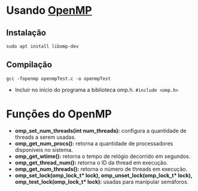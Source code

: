 # Usando [OpenMP](https://www.openmp.org/resources/tutorials-articles/)
## Instalação

`sudo apt install libomp-dev`


## Compilação

`gcc -fopenmp openmpTest.c -o openmpTest`

- Incluir no início do programa a biblioteca omp.h.
`#include <omp.h>`

# Funções do OpenMP

- **omp_set_num_threads(int num_threads):** configura a quantidade de threads a serem usadas.
- **omp_get_num_procs():** retorna a quantidade de processadores disponíveis no sistema.
- **omp_get_wtime():** retorna o tempo de relógio decorrido em segundos.
- **omp_get_thread_num():** retorna o ID da thread em execução.
- **omp_get_num_threads():** retorna o número de threads em execução.
- <strong>omp_set_lock(omp_lock_t* lock), omp_unset_lock(omp_lock_t* lock), omp_test_lock(omp_lock_t* lock):</strong> usadas para manipular semáforos.
